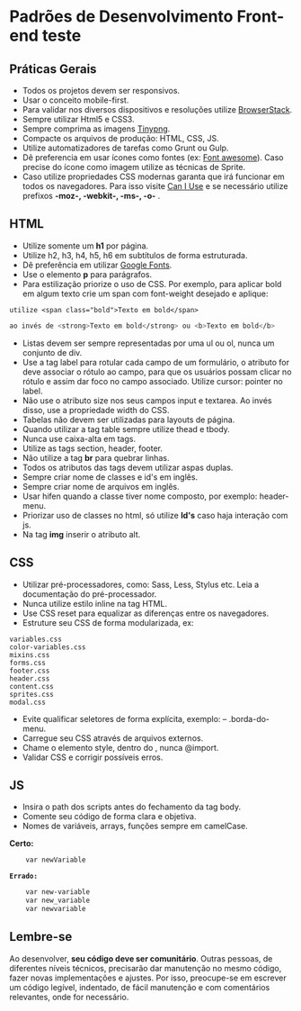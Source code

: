 # Padrões de Desenvolvimento Front-end teste

## Práticas Gerais

- Todos os projetos devem ser responsivos.
- Usar o conceito mobile-first.
- Para validar nos diversos dispositivos e resoluções utilize [BrowserStack](https://www.browserstack.com/).
- Sempre utilizar Html5 e CSS3.
- Sempre comprima as imagens [Tinypng](https://tinypng.com/).
- Compacte os arquivos de produção: HTML, CSS, JS.
- Utilize automatizadores de tarefas como Grunt ou Gulp.
- Dê preferencia em usar ícones como fontes (ex: [Font awesome](http://fontawesome.io)). Caso precise do ícone como imagem utilize as técnicas de Sprite. 
- Caso utilize propriedades CSS modernas garanta que irá funcionar em todos os navegadores. Para isso visite [Can I Use](https://caniuse.com/) e se necessário utilize prefixos **-moz-, -webkit-, -ms-, -o-** .


## HTML

- Utilize somente um **h1** por página.
- Utilize h2, h3, h4, h5, h6 em subtítulos de forma estruturada.
- Dê preferência em utilizar [Google Fonts](https://fonts.google.com/).
- Use o elemento **p** para parágrafos.
- Para estilização priorize o uso de CSS. Por exemplo, para aplicar bold em algum texto crie um span com font-weight desejado e aplique:

```
utilize <span class="bold">Texto em bold</span>
```
```sh
ao invés de <strong>Texto em bold</strong> ou <b>Texto em bold</b>
```
- Listas devem ser sempre representadas por uma ul ou ol, nunca um conjunto de div.
- Use a tag label para rotular cada campo de um formulário, o atributo for deve associar o rótulo ao campo, para que os usuários possam clicar no rótulo e assim dar foco no campo associado. Utilize cursor: pointer no label.
- Não use o atributo size nos seus campos input e textarea. Ao invés disso, use a propriedade width do CSS.
- Tabelas não devem ser utilizadas para layouts de página.
- Quando utilizar a tag table sempre utilize thead e tbody.
- Nunca use caixa-alta em tags.
- Utilize as tags section, header, footer.
- Não utilize a tag **br** para quebrar linhas.
- Todos os atributos das tags devem utilizar aspas duplas.
- Sempre criar nome de classes e id's em inglês.
- Sempre criar nome de arquivos em inglês.
- Usar hifen quando a classe tiver nome composto, por exemplo: header-menu.
- Priorizar uso de classes no html, só utilize **Id's** caso haja interação com js.
- Na tag **img** inserir o atributo alt.

## CSS
- Utilizar pré-processadores, como: Sass, Less, Stylus etc. Leia a documentação do pré-processador.
- Nunca utilize estilo inline na tag HTML.
- Use CSS reset para equalizar as diferenças entre os navegadores.
- Estruture seu CSS de forma modularizada, ex:
```
variables.css
color-variables.css 
mixins.css
forms.css
footer.css
header.css
content.css
sprites.css
modal.css
```
- Evite qualificar seletores de forma explícita, exemplo: – .borda-do-menu.
- Carregue seu CSS através de arquivos externos.
- Chame o elemento style, dentro do <head></head>, nunca @import.
- Validar CSS e corrigir possíveis erros.

## JS
- Insira o path dos scripts antes do fechamento da tag body.
- Comente seu código de forma clara e objetiva.
- Nomes de variáveis, arrays, funções sempre em camelCase.

**Certo:**
```sh
	var newVariable
```
**`Errado:`**
```sh
	var new-variable
	var new_variable
	var newvariable
```

## Lembre-se

Ao desenvolver, **seu código deve ser comunitário**. Outras pessoas, de diferentes níveis técnicos, precisarão dar manutenção no mesmo código, fazer novas implementações e ajustes. Por isso, preocupe-se em escrever um código legível, indentado, de fácil manutenção e com comentários relevantes, onde for necessário.